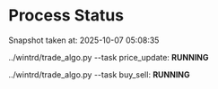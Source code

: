 # Process Status

Snapshot taken at: 2025-10-07 05:08:35

../wintrd/trade_algo.py --task price_update: **RUNNING**

../wintrd/trade_algo.py --task buy_sell: **RUNNING**

